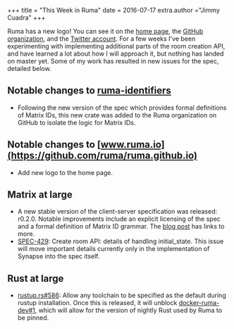 +++
title = "This Week in Ruma"
date = 2016-07-17
extra.author ="Jimmy Cuadra"
+++

Ruma has a new logo!
You can see it on the [home page](/), the [GitHub organization](https://github.com/ruma), and the [Twitter account](https://twitter.com/ruma_io).
For a few weeks I've been experimenting with implementing additional parts of the room creation API, and have learned a lot about how I will approach it, but nothing has landed on master yet.
Some of my work has resulted in new issues for the spec, detailed below.

## Notable changes to [ruma-identifiers](https://github.com/ruma/ruma-identifiers)

* Following the new version of the spec which provides formal definitions of Matrix IDs, this new crate was added to the Ruma organization on GitHub to isolate the logic for Matrix IDs.

## Notable changes to [www.ruma.io](https://github.com/ruma/ruma.github.io)

* Add new logo to the home page.

## Matrix at large

* A new stable version of the client-server specification was released: r0.2.0.
  Notable improvements include an explicit licensing of the spec and a formal definition of Matrix ID grammar.
  The [blog post](https://matrix.org/blog/2016/07/14/client-server-spec-r0-2-0-released/) has links to more.
* [SPEC-429](https://matrix.org/jira/browse/SPEC-429): Create room API: details of handling initial_state.
  This issue will move important details currently only in the implementation of Synapse into the spec itself.

## Rust at large

* [rustup.rs#586](https://github.com/rust-lang-nursery/rustup.rs/pull/586): Allow any toolchain to be specified as the default during rustup installation.
  Once this is released, it will unblock [docker-ruma-dev#1](https://github.com/ruma/docker-ruma-dev/issues/1), which will allow for the version of nightly Rust used by Ruma to be pinned.
